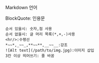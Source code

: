 Markdown 언어

BlockQuote: 인용문
```사용: 코드 강조
순서 있을시: 숫자,점 사용
순서 없을시: 글 머리 목록(*,+,-)사용
<hr/>:수평선 
*~~*,_~~_,**~~**,__~~__:강조 
![Alt text](/path/to/img.jpg):이미지 삽입
3칸 이상 띄어쓰기: 줄 바꿈

